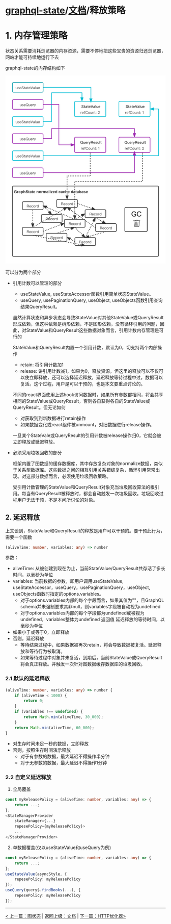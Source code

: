 # [graphql-state](https://github.com/babyfish-ct/graphql-state)/[文档](./README_zh_CN.md)/释放策略

# 1. 内存管理策略

状态关系需要消耗浏览器的内存资源，需要不停地把这些宝贵的资源归还浏览器，网站才能可持续地运行下去

graphql-state的内存结构如下

![image](./release-policy.png "数据结构")

可以分为两个部分

- 引用计数可以管理的部分
  - useStateValue, useStateAccessor函数引用简单状态StateValue。
  - useQuery, usePaginationQuery, useObject, useObjects函数引用查询结果QueryResult。
  
  虽然计算状态和异步状态会导致StateValue对其他StateValue或QueryResult形成依赖，但这种依赖是树形依赖，不是图形依赖，没有循环引用的问题，因此，对StateValue和QueryResult这些数据对象而言，引用计数内存管理是可行的
  
  StateValue和QueryResult内置一个引用计数，默认为0，切支持两个内部操作
  - retain: 将引用计数加1
  - release: 讲引用计数减1，如果为0，释放资源。但这里的释放可以不仅可以使立即释放，还可以选择延迟释放，延迟释放等待过程中过，数据可以复活。这个过程，用户是可以干预的，也是本文要重点讨论的。
  
  不同的react界面使用上述hook访问数据时，如果所有参数都相同，将会共享相同的StateValue或QueryResult，否则各自获得各自的StateValue或QueryResult。但无论如何
  - 对获取到到新数据进行retain操作
  - 如果数据变化或react组件被unmount，对旧数据进行release操作。

  一旦某个StateVale或QueryResult的引用计数被release操作归0，它就会被立即释放或延迟释放。
  
- 必须采用垃圾回收的部分

  框架内置了图数据的缓存数据库，其中存放复杂对象的normalize数据，类似于关系型数据库。这些数据之间的相互引用关系错综复杂，循环引用常常出现。对这部分数据而言，必须使用垃圾回收策略。

  受引用计数管理的StateValue和QueryResult对象充当垃圾回收算法的根引用。每当有QueryResult被释放时，都会自动触发一次垃圾回收。垃圾回收过程用户无法干预，不是本问所讨论的对象。
  
## 2. 延迟释放

上文谈到，StateValue和QueryResult的释放是用户可以干预的。要干预此行为，需要一个函数
```ts
(aliveTime: number, variables: any) => number
```
参数：
  - aliveTime:
    从被创建到现在为止，当前StateValue/QueryResult共存活了多长时间，以毫秒为单位
  - variables:
    当前数据的参数，即用户调用useStateValue, useStateAccessor，useQuery，usePaginationQuery，useObject, useObjects函数时指定的options.variables。
    - 对于options.variables内部的每个字段而言，如果其值为""，且GraphQL schema并未强制要求其非null，则variables字段被自动视为undefined
    - 对于options.variables内部的每个字段都为undefined或被视为undefined，variables整体为undefined
返回值
  延迟释放的等待时间，以毫秒为单位
  - 如果小于或等于0，立即释放
  - 否则，延迟释放
    - 等待结束过程中，如果数据被再次retain，将会导致数据被复活。延迟释放和等待行为被取消。
    - 如果等待过程中对象并未复活，到期后，当前StateValue或QueryResult将会真正释放。并触发一次针对图数据缓存数据库的垃圾回收。

### 2.1 默认的延迟释放
```ts
(aliveTime: number, variables: any) => number {
    if (aliveTime < 1000) {
        return 0;
    }
    if (variables !== undefined) {
        return Math.min(aliveTime, 30_000);    
    }
    return Math.min(aliveTime, 60_000);
}
```
- 对生存时间未足一秒的数据，立即释放
- 否则，按照生存时间演示释放
  - 对于有参数的数据，最大延迟不得操作半分钟
  - 对于无参数的数据，最大延迟不得操作1分钟

### 2.2 自定义延迟释放

1. 全局覆盖
  ```ts
  const myReleasePolicy = (aliveTime: number, variables: any) => {
      return ...;
  };
  <StateManagerProvider 
      stateManager={...}
      repesePolicy={myReleasePolicy}>
      ...
  </StateManagerProvider>
  ```
2. 单数据覆盖(仅以useStateValue和useQuery为例)
  ```ts
  const myReleasePolicy = (aliveTime: number, variables: any) => {
      return ...;
  };
  useStateValue(asyncStyle, {
      repesePolicy: myReleasePolicy
  });
  useQuery(query$.findBooks(...), {
      repesePolicy: myReleasePolicy
  });
  ```

-----------
[< 上一篇：图状态](./graph-state/README_zh_CN.md) | [返回上级：文档](./README_zh_CN.md) | [下一篇：HTTP优化器>](./http-optimization/README_zh_CN.md)
```
